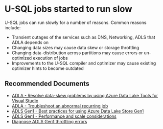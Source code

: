 <properties
	pageTitle="Job started to run slow"
	description="Job started to run slow"
	service="Microsoft.DataLakeAnalytics"
	resource="accounts"
	ms.author="guyhay"
	authoralias="guyhay"
	authors="guyhay"
	displayOrder="12"
	selfHelpType="resource"
	supportTopicIds="32680652"
	resourceTags=""
	productPesIds="15940"
	cloudEnvironments="public"
	articleId="datalakeanalytics-job-started-to-run-slow"
/>

# U-SQL jobs started to run slow

U-SQL jobs can run slowly for a number of reasons.  Common reasons include: 

* Transient outages of the services such as DNS, Networking, ADLS that ADLA depends on
* Changing data sizes may cause data skew or storage throttling
* Changing data-distribution across partitions may cause errors or un-optimized execution of jobs
* Improvements to the U-SQL compiler and optimizer may cause existing optimizer hints to become outdated 

## **Recommended Documents**

* [ADLA - Resolve data-skew problems by using Azure Data Lake Tools for Visual Studio](https://docs.microsoft.com/azure/data-lake-analytics/data-lake-analytics-data-lake-tools-data-skew-solutions)<br>
* [ADLA - Troubleshoot an abnormal recurring job](https://docs.microsoft.com/azure/data-lake-analytics/data-lake-analytics-data-lake-tools-debug-recurring-job)<br>
* [ADLS Gen1 - Best practices for using Azure Data Lake Store Gen1](https://docs.microsoft.com/azure/data-lake-store/data-lake-store-best-practices)<br>
* [ADLS Gen1 - Performance and scale considerations](https://docs.microsoft.com/azure/data-lake-store/data-lake-store-best-practices#performance-and-scale-considerations)<br>
* [Diagnose ADLS Gen1 throttling errors](https://docs.microsoft.com/azure/storage/common/storage-monitoring-diagnosing-troubleshooting#metrics-show-an-increase-in-PercentThrottlingError/)<br>
